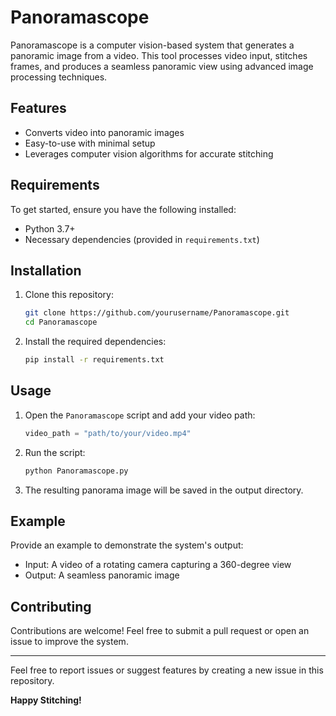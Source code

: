# Panoramascope

Panoramascope is a computer vision-based system that generates a panoramic image from a video. This tool processes video input, stitches frames, and produces a seamless panoramic view using advanced image processing techniques.

## Features
- Converts video into panoramic images
- Easy-to-use with minimal setup
- Leverages computer vision algorithms for accurate stitching

## Requirements
To get started, ensure you have the following installed:
- Python 3.7+
- Necessary dependencies (provided in `requirements.txt`)

## Installation
1. Clone this repository:
   ```bash
   git clone https://github.com/yourusername/Panoramascope.git
   cd Panoramascope
   ```

2. Install the required dependencies:
   ```bash
   pip install -r requirements.txt
   ```

## Usage
1. Open the `Panoramascope` script and add your video path:
   ```python
   video_path = "path/to/your/video.mp4" 
   ```

2. Run the script:
   ```bash
   python Panoramascope.py
   ```

3. The resulting panorama image will be saved in the output directory.

## Example
Provide an example to demonstrate the system's output:
- Input: A video of a rotating camera capturing a 360-degree view
- Output: A seamless panoramic image

## Contributing
Contributions are welcome! Feel free to submit a pull request or open an issue to improve the system.

---
Feel free to report issues or suggest features by creating a new issue in this repository.

**Happy Stitching!**


